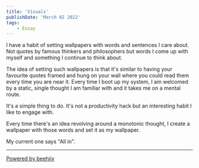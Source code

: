 ```yaml
---
title: 'Visuals'
publishDate: 'March 02 2022'
tags:
    - Essay
---
```

I have a habit of setting wallpapers with words and sentences I care about. Not quotes by famous thinkers and philosophers but words I come up with myself and something I continue to think about.

The idea of setting such wallpapers is that it's similar to having your favourite quotes framed and hung on your wall where you could read them every time you are near it. Every time I boot up my system, I am welcomed by a static, single thought I am familiar with and it takes me on a mental route.

It's a simple thing to do. It's not a productivity hack but an interesting habit I like to engage with.

Every time there's an idea revolving around a monotonic thought, I create a wallpaper with those words and set it as my wallpaper.

My current one says "All in".

  


---

[Powered by beehiiv](https://www.beehiiv.com/?utm_campaign=04d19d69-fce1-4c49-ad54-d9f902c5f4a1&utm_medium=post_rss&utm_source=superbold)